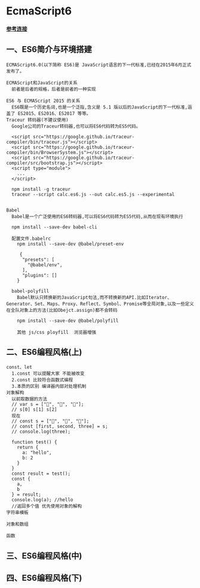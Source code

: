 # EcmaScript6
#### [参考连接](http://es6.ruanyifeng.com/#docs/intro)
## 一、ES6简介与环境搭建
    ECMAScript6.0(以下简称 ES6)是 JavaScript语言的下一代标准,已经在2015年6月正式发布了。
    
    ECMAScript和JavaScript的关系
      前者是后者的规格，后者是前者的一种实现

    ES6 与 ECMAScript 2015 的关系
      ES6既是一个历史名词,也是一个泛指,含义是 5.1 版以后的JavaScript的下一代标准,涵盖了 ES2015、ES2016、ES2017 等等。
    Traceur 转码器(不建议使用)
      Google公司的Traceur转码器,也可以将ES6代码转为ES5代码。

      <script src="https://google.github.io/traceur-compiler/bin/traceur.js"></script>
      <script src="https://google.github.io/traceur-compiler/bin/BrowserSystem.js"></script>
      <script src="https://google.github.io/traceur-compiler/src/bootstrap.js"></script>
      <script type="module">
        ...
      </script>

      npm install -g traceur
      traceur --script calc.es6.js --out calc.es5.js --experimental


    Babel
      Babel是一个广泛使用的ES6转码器,可以将ES6代码转为ES5代码,从而在现有环境执行

      npm install --save-dev babel-cli

      配置文件.babelrc
        npm install --save-dev @babel/preset-env

         {
          "presets": [
            "@babel/env",
          ],
          "plugins": []
        }

      babel-polyfill
        Babel默认只转换新的JavaScript句法,而不转换新的API.比如Iterator、Generator、Set、Maps、Proxy、Reflect、Symbol、Promise等全局对象,以及一些定义在全队对象上的方法(比如Obejct.assign)都不会转码

        npm install --save-dev @babel/polyfill

        其他 js/css ployfill  浏览器增强
## 二、ES6编程风格(上)
    const、let
      1.const 可以提醒大家 不能被改变
      2.const 比较符合函数式编程
      3.本质的区别 编译器内部对处理机制 
    对象解构
      以前取数据的方法
      // var s = ["🍌", "🍎", "🍊"];
      // s[0] s[1] s[2]
      现在
      // const s = ["🍌", "🍎", "🍊"];
      // const [first, second, three] = s;
      // console.log(three);

      function test() {
        return {
          a: "hello",
          b: 2
        }
      }
      const result = test();
      const {
        a,
        b
      } = result;
      console.log(a); //hello
      //返回多个值 优先使用对象的解构  
    字符串模板

    对象和数组

    函数
## 三、ES6编程风格(中)

## 四、ES6编程风格(下)